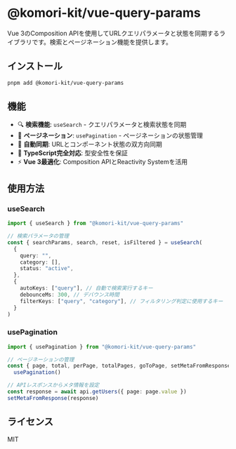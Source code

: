 # @komori-kit/vue-query-params

Vue 3のComposition APIを使用してURLクエリパラメータと状態を同期するライブラリです。検索とページネーション機能を提供します。

## インストール

```bash
pnpm add @komori-kit/vue-query-params
```

## 機能

- 🔍 **検索機能**: `useSearch` - クエリパラメータと検索状態を同期
- 📄 **ページネーション**: `usePagination` - ページネーションの状態管理
- 🔄 **自動同期**: URLとコンポーネント状態の双方向同期
- 📱 **TypeScript完全対応**: 型安全性を保証
- ⚡ **Vue 3最適化**: Composition APIとReactivity Systemを活用

## 使用方法

### useSearch

```typescript
import { useSearch } from "@komori-kit/vue-query-params"

// 検索パラメータの管理
const { searchParams, search, reset, isFiltered } = useSearch(
  {
    query: "",
    category: [],
    status: "active",
  },
  {
    autoKeys: ["query"], // 自動で検索実行するキー
    debounceMs: 300, // デバウンス時間
    filterKeys: ["query", "category"], // フィルタリング判定に使用するキー
  }
)
```

### usePagination

```typescript
import { usePagination } from "@komori-kit/vue-query-params"

// ページネーションの管理
const { page, total, perPage, totalPages, goToPage, setMetaFromResponse } =
  usePagination()

// APIレスポンスからメタ情報を設定
const response = await api.getUsers({ page: page.value })
setMetaFromResponse(response)
```

## ライセンス

MIT
